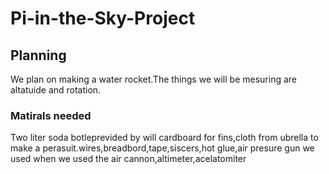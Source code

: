 # Pi-in-the-Sky-Project
## Planning
We plan on making a water rocket.The things we will be mesuring are altatuide and rotation.
### Matirals needed 
Two liter soda botleprevided by will cardboard for fins,cloth from ubrella to make a perasuit.wires,breadbord,tape,siscers,hot glue,air presure gun we used when we used the air cannon,altimeter,acelatomiter 

